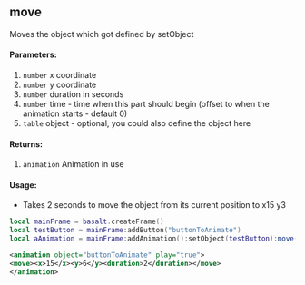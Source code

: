 ## move
Moves the object which got defined by setObject

#### Parameters: 
1. `number` x coordinate
2. `number` y coordinate
3. `number` duration in seconds
4. `number` time - time when this part should begin (offset to when the animation starts - default 0)
5. `table` object - optional, you could also define the object here

#### Returns: 
1. `animation` Animation in use

#### Usage:
* Takes 2 seconds to move the object from its current position to x15 y3
```lua
local mainFrame = basalt.createFrame()
local testButton = mainFrame:addButton("buttonToAnimate")
local aAnimation = mainFrame:addAnimation():setObject(testButton):move(15,3,2):play()
```
```xml
<animation object="buttonToAnimate" play="true">
<move><x>15</x><y>6</y><duration>2</duration></move>
</animation>
```